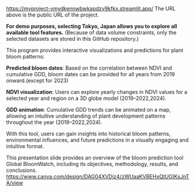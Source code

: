 https://myproject-vmydkennwbwkapdzy9kfkx.streamlit.app/ The URL above is the public URL of the project.

**For demo purposes, selecting Tokyo, Japan allows you to explore all available tool features.** (Because of data volume constraints, only the selected datasets are stored in this GitHub repository.)


This program provides interactive visualizations and predictions for plant bloom patterns:

**Predicted bloom dates**: Based on the correlation between NDVI and cumulative GDD, bloom dates can be provided for all years from 2019 onward.(except for 2023)

**NDVI visualization**: Users can explore yearly changes in NDVI values for a selected year and region on a 3D globe model (2019–2022,2024).

**GDD animation**: Cumulative GDD trends can be animated on a map, allowing an intuitive understanding of plant development patterns throughout the year (2019–2022,2024).

With this tool, users can gain insights into historical bloom patterns, environmental influences, and future predictions in a visually engaging and intuitive format.


This presentation slide provides an overview of the bloom prediction tool Global BloomWatch, including its objectives, methodology, results, and conclusions.
https://www.canva.com/design/DAG04XVDjz4/zWUaaKVBEHxQtUGIKsJnTA/view

